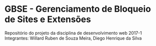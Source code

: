 # GBSE - Gerenciamento de Bloqueio de Sites e Extensões
Repositório do projeto da disciplina de desenvolvimento web 2017-1
Integrantes: Willard Ruben de Souza Meira, Diego Henrique da Silva
